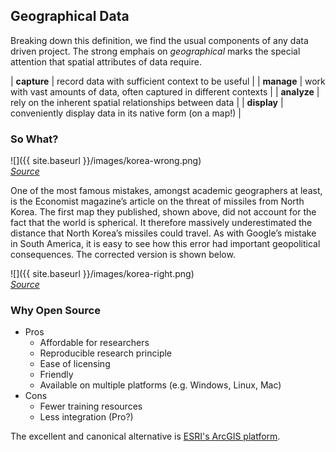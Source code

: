 ---
---

## Geographical Data

Breaking down this definition, we find the usual components of any data driven project. The strong emphais on *geographical* marks the special attention that spatial attributes of data require.

| **capture** | record data with sufficient context to be useful                     |
| **manage**  | work with vast amounts of data, often captured in different contexts |
| **analyze** | rely on the inherent spatial relationships between data              |
| **display** | conveniently display data in its native form (on a map!)             |

<!--split-->

### So What?

![]({{ site.baseurl }}/images/korea-wrong.png)  
*[Source][korea]*

<aside class="notes">
One of the most famous mistakes, amongst academic geographers at least, is the Economist magazine’s article on the threat of missiles from North Korea.
The first map they published, shown above, did not account for the fact that the world is spherical.
It therefore massively underestimated the distance that North Korea’s missiles could travel.
As with Google’s mistake in South America, it is easy to see how this error had important geopolitical consequences.
The corrected version is shown below.
</aside>

<!--split-->

![]({{ site.baseurl }}/images/korea-right.png)  
*[Source][korea]*

[korea]: http://spatial.ly/2011/01/geographical-mistakes-keeping-geographers-busy/

<!--split-->

### Why Open Source

- Pros
  - Affordable for researchers
  - Reproducible research principle
  - Ease of licensing
  - Friendly
  - Available on multiple platforms (e.g. Windows, Linux, Mac)
- Cons
  - Fewer training resources
  - Less integration (Pro?)

The excellent and canonical alternative is [ESRI's ArcGIS platform](http://www.esri.com/software/arcgis).

